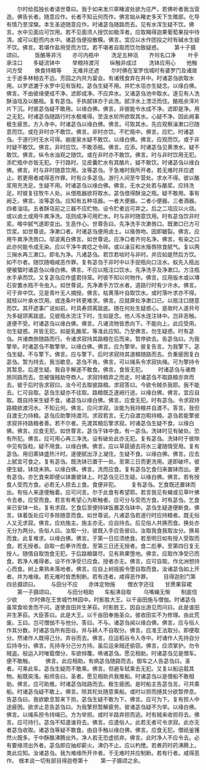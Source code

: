 <!-- { "loadSidebar": true } -->
　　尔时给孤独长者请世尊曰。我于如来发爪窣睹波处欲为庄严。若佛听者我当营造。佛告长者。随意应作。长者不知云何而作。佛言始从睹史多天下生赡部。化导有情乃至涅槃。本生圣迹随意应作。时诸苾刍随路而去。见有水浑生疑不饮。佛言。水中见面应可饮用。若不见面须人授饮如极浑者。应取羯得迦果葡萄果投中待清。或可以麨而内水中。诸苾刍便投散糗。佛言。宜应以水作团投之时有碱水生疑不饮。佛言。若堪作盐用受而方饮。若不堪者自取而饮勿致疑惑。
　　第十子摄颂曰。
　　饭酪等非污　　亦可内瓶中
　　洗足五种瓨　　齐何名口净
　　叶手承注口　　多疑流钵中
　　举粮持渡河　　纵触非成过
　　洗钵应用心　　他触问方受
　　换食持粮等　　无难并还遮
　　尔时佛在室罗伐城时有婆罗门及诸居士于逝多林相去不远。芳园之内共为宴会。有诸残食弃在井中。时诸苾刍欲取水用。以罗滤漉于水罗中见有饭粒。苾刍生疑不用。并贮水瓨亦生疑念。以缘白佛。佛言。不由彼缘便成不净。滤即成净。不应弃水。又诸苾刍池中取水。遂见有人洗酥油瓨及以酪瓶。复有苾刍。手执腻钵亦于此洗。腻浮水上漂泛而住。酪瓶余滓片片下沉。时彼苾刍疑不敢用。以缘白佛。佛言。非彼能令水成不净。滤即是净。用之无犯。时诸苾刍随路行时水极难得。至汲水轮所欲取其水。心疑不净。因此阙事极生疲苦。方入寺中。时诸苾刍以缘白佛。佛言。可取其水。先应观察澡漱口已随意而饮。或在非时亦不敢饮。佛言。非时亦饮。不贮瓶中。佛言。应贮。时诸苾刍。于道行时无水可得。崩崖泉水疑不敢饮。以缘白佛。佛言。应观而饮。或于非时疑不敢饮。佛言。非时应饮。不敢添瓶。佛言。应添。时诸苾刍见黄潦水。疑不敢饮。佛言。纵令水浊观之随饮。或在非时亦不敢饮。佛言。时与非时饮用无犯。添贮瓶中亦皆无犯。于行路时。见皮囊贮水有其酪片。疑不敢饮。时诸苾刍以缘白佛。佛言。时与非时随意饮用。汝等苾刍。于急难时我所开者。若无难时并应遮止。若更用者咸得恶作罪。时有众多苾刍。游行人间至牛营处。求水不得。彼以酪浆用充洗足。生疑不用。时诸苾刍以缘白佛。佛言。无水之处若与酪浆。应持洗足。时彼复往牧牛人处。从借瓶器欲将取水。苾刍借得酥油之瓶。疑不敢用。事有阙乏。佛言。汝等苾刍。应知有五种瓨器。一者大便器。二者小便器。三者酒器。四者油瓨。五者酥瓨前之三器不应贮物。设令贮者远可弃之。后之二瓨应以火烧。或以卤土或用牛粪净洗。瓨则成净可用贮水。时与非时随意饮用。时有苾刍饮非时浆。喉中腻气遂即变出。生恶作心。世尊告曰。先净洗手次漱唇口。既漱口已方可饮浆。如世尊说。净漱口者。时诸苾刍便用卤土。以揩唇吻。因即皴裂。佛言。应用牛粪净洗唇口。邬波离白佛言。如世尊说。应净口者齐何名净。佛言。有染之口此亦何能令成无染。应以干净牛粪捻之令碎。或以澡豆和水揩唇除食腻气。复以两三掬水再三漱口。即名为净。凡诸苾刍。若饮若啖时与非时。并应如是然后方饮。如不尔者。随饮随咽咸恶作罪。复有苾刍于非时中以手捉瓶向口注水。蚁先入瓶出便被螫时诸苾刍以缘白佛。佛言。不应以瓶注口饮水。先净洗手及净漱口。方注瓶水手承而饮。又复苾刍应作盛君持笼。时彼不知以何物作。佛言。应用版木或以塼石安置水瓶不令虫入。如世尊说。先净漱手方饮水者。道路行时有少许水。佛言。可于弃中饮。见是青叶无人摘授。佛言。枯黄落叶自取饮水。或时落叶求亦不得。就枝以叶承水饮用。或连条叶转更难求。佛言。应就屏处净漱口已。以瓶注口随意而饮。其开遮事广说如前。时具寿颉离跋底。随在何处生疑惑心。是故时人遂共号为多疑颉离跋底。见彼瓶水流注下时。生如是念。他人泻水连注钵中。岂非恶触。遂便不受。时诸苾刍以缘白佛。佛言。凡诸流物皆悉向下。不能向上。此应受用。勿生疑惑。并皆无犯。如是乳酪浆。等准此应知。乃至佛言。勿生疑惑。时有苾刍。共诸商旅随路而行。令诸求寂持其路粮在后而来。暂停欲去。告苾刍曰。为我擎举。时诸苾刍不敢擎举。以缘白佛。佛言。应为擎举。彼复告言。为我擎下。苾刍生疑。不与擎下。佛言。应与擎下。后时求寂持其道粮随路而去。负重疲困复白苾刍。暂为持去。我当歇息。苾刍不肯。佛言。可以绳系令求寂执绳。可为擎持令其暂息。后遂生疑。我自手解遂不敢食。佛言。食皆无犯。
　　时诸苾刍与诸商旅同路而去。忽被强贼劫夺商人。求寂持粮弃之而走。时诸苾刍不取路粮亦弃而去。彼于后时告求寂曰。汝今可去取彼路粮。求寂答曰。今欲令贼杀我耶。我不能去。仁可自取。苾刍生疑亦不往取。路粮既乏遂阙行途。以缘白佛。佛言。宜应自取。既自持来生疑不食。诸苾刍以缘白佛。佛言。应食无犯。时有苾刍。令求寂持路粮欲渡河水。不知云何。佛言。应问求寂。汝能为我持粮并自渡不。答言。我但自渡无力持粮。苾刍应助擎持渡河。求寂若言。无力自渡岂暇持粮。苾刍若能擎彼求寂并持路粮者善。若不尔者。先渡其粮后擎求寂。时诸苾刍生疑不食。以缘白佛。佛言。应食无犯。如世尊言。苾刍于钵中食。有一苾刍。洗钵时见有破处。恐有所犯。佛言。应可用心再三净洗。设有破处此亦无犯。复有苾刍。洗钵时于彼隙中见有饭粒。疑不用食。以缘白佛。佛言。应以草莛擿去将水三灌随情受用。复有苾刍。用旧熏钵盛热汁时。遂便腻出浮上凝住。生疑不食。以缘白佛。佛言。应去上腻宜可食之。复有苾刍。既洗钵已置于一处。至第三日而更洗用。遂即破坏。彼便生疑。钵烧未熟。以缘白佛。佛言。洗而应食。复有苾刍乞食归来置钵而出。更有苾刍。亦乞食来即便以钵置彼钵上。时苾刍见已生疑。以缘白佛。佛言。若有授食人受而方食。必若无人掠去上食。食便非犯。
　　复有苾刍。乞食既还置钵而出。有俗人来遂便触着。应可问言。尔于此食有希望耶。若言我见有蝇或见草叶拂令去者。应受而食。若言有希望心为斯触者。应可分与受而方食。时有苾刍。乞食来已安钵一处。复有求寂。乞食后至便持钵饭置苾刍钵中。苾刍生疑遂便断食。佛言。钵着饭处应可多除随意而食。如世尊说。凡诸苾刍若道行时应持粮者。既无俗人又无求寂。佛言。应劝施主。施主亦无。应自持去。后见俗人共换而食。换处亦无分为两分。告俗人曰。汝取一分。彼既入手应告彼曰。汝取我食我取汝分。换易而食。此复难求。以缘白佛。佛言。于第一日应须绝食。若至明日如有授人受取而食。若无授者。自取一彪拳许而食。至第三日还无授者。食二彪拳。至第四日复无授人。随情自取饱食无犯。于后路粮罄尽。见有熟果堕地。佛言。应取作净受已而食。若净人难得者。设不作净受已应食。授者亦无。佛言。应可自取。作北洲想持心而食。树上果熟未落地者。佛言。应自上树摇振令堕自取而食。汝诸苾刍如上开者。并为难缘。若无难时皆悉制断。若有违者。咸得恶作罪。
　　目得迦别门第四总摄颂曰。
　　与田分不应　　赤体定物施
　　僧衣字还往　　甘蔗果容裙
　　第一子摄颂曰。
　　与田分相助　　车船沸自取
　　乌嘴蝇无惭　　制底信少欲
　　尔时佛在王舍城竹林园中。时影胜大王。以千亩田施与僧伽。时诸苾刍虽常食啖舍而不问。遂使良田并生茅荻。时影胜王。因自出游见而问曰。此是谁田并生茅荻。大臣答曰。此是大王。以千亩田奉施圣众。彼收田实不为修理。由此荒废。王曰。岂可僧伽不与他分。答曰。不与。诸苾刍闻以缘白佛。佛言。应与俗人作其分数。时诸苾刍所有田谷。并与耕人不自取分。佛言。应准王法取分。即便取分。然诸作人既得己分。弃谷而去。佛言。应运稻谷令入寺中。时诸作人先持自分后持寺分。佛言。先持寺分己分方持。虽后运来贼还偷窃。佛言。应须掌护。勿令贼盗。般运入时唯载僧分。车欲倾覆。唤诸苾刍。愿见相助。时诸苾刍见是僧车。便不敢触。
　　佛言。此应相助。有病苾刍随路而去。御车之人告苾刍曰。圣者。可乘此车。苾刍生疑而不敢乘。佛言。但避车轼乘去无犯。又复以船运载其物。船既突浅。船师告曰。圣者。愿见相助共我推船。时诸苾刍以是僧船不敢相助。佛言。应可助推。时诸苾刍陆路而去。极生疲困。是时船主告苾刍言。可共乘船。时诸苾刍疑不敢上。佛言。除其柁处随意乘船。或时以担而摙其分欲暂停息。告苾刍曰。我欲歇息暂来下担。苾刍生疑不敢为下。佛言。应可为下。复有担人中途疲困。欲求止息告苾刍曰。为我擎担暂解疲劳。彼诸苾刍疑不为举。以缘白佛。佛言。以绳系担令持绳已。方为举担。或时半路弃担而逃。时有贼来收担将去。佛言。应可持行。苾刍不知遣谁将去。佛言。应遣俗人。此若无者可令求寂。此亦无者苾刍收取。诸苾刍等疑不敢食。由自手触以缘白佛。佛言。应食无犯。僧祇釜镬然火既多。于中酥酪沸腾出外。净人若无恐虚损弃。佛言。此时净人不应令去。必有要缘须出外者。苾刍即应抽却薪火。沸仍不止。应以杓搅。若煮药时药沸腾上。类此应知。汝诸苾刍。我为难缘所开许者。于无难时并应制断。若有行者。咸得恶作。
根本说一切有部目得迦卷第十
　　第一子摄颂之余。
